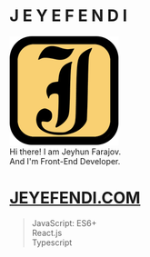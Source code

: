# J E Y E F E N D I
![Logo](https://github.com/jeyefendi/jeyefendi/blob/main/public/logo192.png)
<br>Hi there! I am Jeyhun Farajov. 
<br>And I'm Front-End Developer.
# [JEYEFENDI.COM](https://jeyefendi.com)
> JavaScript:
>ES6+<br>
>React.js<br>
>Typescript<br>

# 

